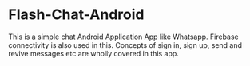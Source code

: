 # Flash-Chat-Android
This is a simple chat Android Application App like Whatsapp. Firebase connectivity is also used in this. Concepts of sign in, sign up, send and revive messages etc are wholly covered in this app. 

